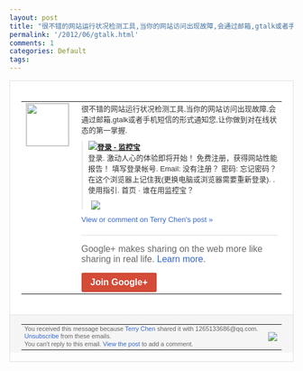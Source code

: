 ```yaml
---
layout: post
title: "很不错的网站运行状况检测工具,当你的网站访问出现故障,会通过邮箱,gtalk或者手..."
permalink: '/2012/06/gtalk.html'
comments: 1
categories: Default
tags: 
---
```

<div style="border:solid 1px #dfdfdf;color:#686868;font:13px Arial"><div style="background-color:#fff;padding:20px;"><table cellpadding="0" cellspacing="0"><tr><td style="padding-right:15px;vertical-align:top"><a href="https://plus.google.com/_/notifications/ngemlink?&amp;emid=CMD4hfSpu7ACFczt3Aod5GsAAA&amp;path=%2F108643996575278738906&amp;dt=1339044613161"><img height="75" src="https://lh3.googleusercontent.com/-KKRGTyJ5Bl0/AAAAAAAAAAI/AAAAAAAAEEY/jllxqER5dCk/s75-c-k-a/photo.jpg" style="border:solid 1px #cccccc;" width="75"/></a></td><td style="width:578px;color:#333;font:13px Arial;vertical-align:top;"><div style="padding-bottom:10px">很不错的网站运行状况检测工具,当你的网站<wbr/>访问出现故障,会通过邮箱,gtalk或者<wbr/>手机短信的形式通知您,让你做到对在线状态<wbr/>的第一掌握.</div><div style="margin-bottom:10px;padding-left:10px; border-left:2px solid #EAEAEA"><span style="margin-right:5px"><a href="http://www.jiankongbao.com/dashboard" style="zSoyz"><img border="0" src="https://images2-focus-opensocial.googleusercontent.com/gadgets/proxy?url=https://s2.googleusercontent.com/s2/favicons?domain%3Dwww.jiankongbao.com&amp;container=focus&amp;gadget=a&amp;rewriteMime=image/*&amp;refresh=31536000&amp;resize_h=16"/><span style="font-weight:bold">登录 - 监控宝</span></a><div style="padding-bottom:10px">登录. 激动人心的体验即将开始！ 免费注册，获得网站性能报告！ 填写登录帐号. Email: 没有注册？ 密码: 忘记密码？ 在这个浏览器上记住我(更换电脑或浏览器需<wbr/>要重新登录). ﻿. 使用指引. 首页 · 谁在用监控宝？</div></span><span style="margin-right:5px"><a href="https://plus.google.com/_/notifications/ngemlink?&amp;emid=CMD4hfSpu7ACFczt3Aod5GsAAA&amp;path=%2F108643996575278738906%2Fposts%2F9tqqrBph6We%3Fgpinv%3DAMIXal95aIkNXBhviKvh2PzWnIUUyt7nCBVE2LaUD9tWSiVmBX3lz2sCY2NLAA9hhjru2_whHEGRTeXP_SqNesLggm-__PZcstGcsPvUZ5M6RMChiwG9Suw&amp;dt=1339044613161" style="zSoyz;"><img border="0" src="https://images3-focus-opensocial.googleusercontent.com/gadgets/proxy?url=http://www.jiankongbao.com/images/map.jpg&amp;container=focus&amp;gadget=a&amp;rewriteMime=image/*&amp;refresh=31536000&amp;resize_h=120" style="max-height:200px;max-width:275px"/></a></span></div><a href="https://plus.google.com/_/notifications/ngemlink?&amp;emid=CMD4hfSpu7ACFczt3Aod5GsAAA&amp;path=%2F108643996575278738906%2Fposts%2F9tqqrBph6We%3Fgpinv%3DAMIXal95aIkNXBhviKvh2PzWnIUUyt7nCBVE2LaUD9tWSiVmBX3lz2sCY2NLAA9hhjru2_whHEGRTeXP_SqNesLggm-__PZcstGcsPvUZ5M6RMChiwG9Suw&amp;dt=1339044613161" style="color:#3366CC;text-decoration:none;">View or comment on Terry Chen's post »</a><div style="margin-top:20px;border-top:solid 1px #dfdfdf"><div style="padding:15px 0;color:#686868;font:16px Arial;">Google+ makes sharing on the web more like sharing in real life. <a href="http://www.google.com/+/learnmore/" style="color:#3366CC;text-decoration:none;">Learn more</a>.</div><a href="https://plus.google.com/_/notifications/ngemlink?&amp;emid=CMD4hfSpu7ACFczt3Aod5GsAAA&amp;path=%2F%3Fgpinv%3DAMIXal95aIkNXBhviKvh2PzWnIUUyt7nCBVE2LaUD9tWSiVmBX3lz2sCY2NLAA9hhjru2_whHEGRTeXP_SqNesLggm-__PZcstGcsPvUZ5M6RMChiwG9Suw&amp;dt=1339044613161" style="display:inline-block;padding:7px 15px;background-color:#d44b38; color:#fff;font-size:16px; font-weight:bold;border-radius:2px;border:solid 1px #c43b28; white-space:nowrap;text-decoration:none">Join Google+</a></div></td></tr></table></div><div style="border-top:solid 1px #dfdfdf;padding:0 20px; background-color:#f5f5f5"><table cellpadding="0" cellspacing="0" style="height:50px"><tbody><tr><td style="vertical-align:middle;width:100%; color:#636363;font:11px Arial; line-height:120%">You received this message because <a href="https://plus.google.com/_/notifications/ngemlink?&amp;emid=CMD4hfSpu7ACFczt3Aod5GsAAA&amp;path=%2F108643996575278738906%3Fgpinv%3DAMIXal95aIkNXBhviKvh2PzWnIUUyt7nCBVE2LaUD9tWSiVmBX3lz2sCY2NLAA9hhjru2_whHEGRTeXP_SqNesLggm-__PZcstGcsPvUZ5M6RMChiwG9Suw&amp;dt=1339044613161" style="color:#3366CC;text-decoration:none;">Terry Chen</a> shared it with 1265133686@qq.com. <a href="https://plus.google.com/_/notifications/ngemlink?&amp;emid=CMD4hfSpu7ACFczt3Aod5GsAAA&amp;path=%2F_%2Fnonplus%2Femailsettings%3Fgpinv%3DAMIXal95aIkNXBhviKvh2PzWnIUUyt7nCBVE2LaUD9tWSiVmBX3lz2sCY2NLAA9hhjru2_whHEGRTeXP_SqNesLggm-__PZcstGcsPvUZ5M6RMChiwG9Suw%26est%3DADH5u8Vbj1gKP6mGnYuYJ0yVXFBIqAHw8cH_FLOeY8RYRPNS4CdlccQQjWgT0osZgp_195Apbeci1FIljHlgIEsSdOqBhOHKNrNE9HWyq99vI8KwYX_m6beeptUhbmZzbyXl7fgp8CR1&amp;dt=1339044613161" style="color:#3366CC;text-decoration:none;">Unsubscribe</a> from these emails.<br/>You can't reply to this email. <a href="https://plus.google.com/_/notifications/ngemlink?&amp;emid=CMD4hfSpu7ACFczt3Aod5GsAAA&amp;path=%2F108643996575278738906%2Fposts%2F9tqqrBph6We%3Fgpinv%3DAMIXal95aIkNXBhviKvh2PzWnIUUyt7nCBVE2LaUD9tWSiVmBX3lz2sCY2NLAA9hhjru2_whHEGRTeXP_SqNesLggm-__PZcstGcsPvUZ5M6RMChiwG9Suw&amp;dt=1339044613161" style="color:#3366CC;text-decoration:none;">View the post</a> to add a comment.<br/></td><td><img src="https://ssl.gstatic.com/s2/oz/images/notifications/logo/google-plus-6617a72bb36cc548861652780c9e6ff1.png"/></td></tr></tbody></table></div></div>